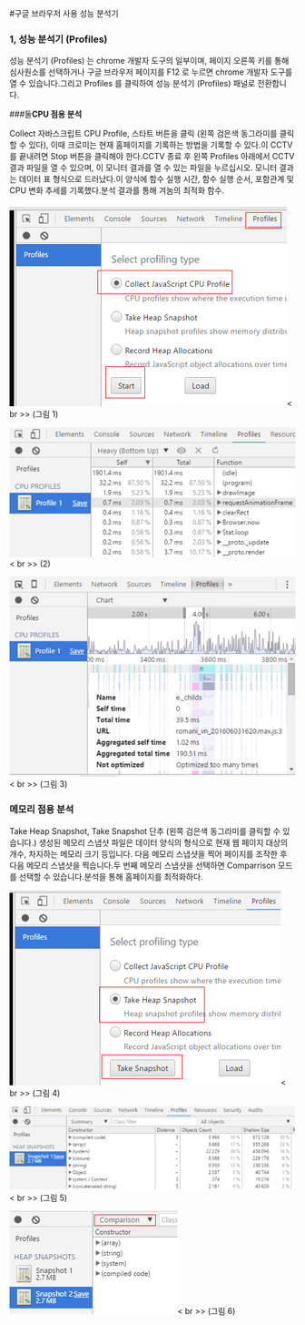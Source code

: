 #구글 브라우저 사용 성능 분석기

### 

### **1, 성능 분석기 (Profiles)**

성능 분석기 (Profiles) 는 chrome 개발자 도구의 일부이며, 페이지 오른쪽 키를 통해 심사원소를 선택하거나 구글 브라우저 페이지를 F12 로 누르면 chrome 개발자 도구를 열 수 있습니다.그리고 Profiles 를 클릭하여 성능 분석기 (Profiles) 패널로 전환합니다.



 



###둘**CPU 점용 분석**

Collect 자바스크립트 CPU Profile, 스타트 버튼을 클릭 (왼쪽 검은색 동그라미를 클릭할 수 있다), 이때 크로미는 현재 홈페이지를 기록하는 방법을 기록할 수 있다.이 CCTV를 끝내려면 Stop 버튼을 클릭해야 한다.CCTV 종료 후 왼쪽 Profiles 아래에서 CCTV 결과 파일을 열 수 있으며, 이 모니터 결과를 열 수 있는 파일을 누르십시오.
모니터 결과는 데이터 표 형식으로 드러났다.이 양식에 함수 실행 시간, 함수 실행 순서, 포함관계 및 CPU 변화 추세를 기록했다.분석 결과를 통해 겨눔의 최적화 함수.

​![图片1.png](img/1.png)< br >>
(그림 1)

​![图片1.png](img/2.png)< br >>
(2)

​![图片1.png](img/3.png)< br >>
(그림 3)



 



### **메모리 점용 분석**

Take Heap Snapshot, Take Snapshot 단추 (왼쪽 검은색 동그라미를 클릭할 수 있습니다.)
생성된 메모리 스냅샷 파일은 데이터 양식의 형식으로 현재 웹 페이지 대상의 개수, 차지하는 메모리 크기 등입니다.
다음 메모리 스냅샷을 찍어 페이지를 조작한 후 다음 메모리 스냅샷을 찍습니다.두 번째 메모리 스냅샷을 선택하면 Comparrison 모드를 선택할 수 있습니다.분석을 통해 홈페이지를 최적화하다.

​![图片1.png](img/4.png)< br >>
(그림 4)

​![图片1.png](img/5.png)< br >>
(그림 5)

​![图片1.png](img/6.png)< br >>
(그림 6)